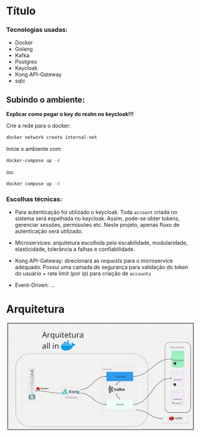 # Título

### Tecnologias usadas:
- Docker
- Golang
- Kafka
- Postgres
- Keycloak
- Kong API-Gateway
- sqlc

## Subindo o ambiente:

**Explicar como pegar o  key do realm no keycloak!!!**

Crie a rede para o docker:
```bash
docker network create internal-net
```

Inicie o ambiente com:
```bash
docker-compose up -d
```
ou:
```bash
docker compose up -d
```

### Escolhas técnicas:
- Para autenticação foi utilizado o keycloak. Toda `account` criada no sistema será espelhada no keycloak. Assim, pode-se obter tokens, gerenciar sessões, permissões etc. Neste projeto, apenas fluxo de autenticação será utilizado.

- Microservices: arquitetura escolhida pela escabilidade, modularidade, elasticidade, tolerância a falhas e confiabilidade.

- Kong API-Gateway: direcionará as <em>requests</em> para o microservice adequado. Possui uma camada de segurança para validação do token do usuário + rate limit (por ip) para criação de `accounts`

- Event-Driven: ...

# Arquitetura

![image info](./assets/arch.png)